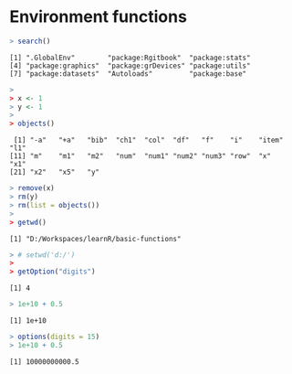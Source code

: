 


# Environment functions


```r
> search()
```

```
[1] ".GlobalEnv"        "package:Rgitbook"  "package:stats"    
[4] "package:graphics"  "package:grDevices" "package:utils"    
[7] "package:datasets"  "Autoloads"         "package:base"     
```

```r
> 
> x <- 1
> y <- 1
> 
> objects()
```

```
 [1] "-a"   "+a"   "bib"  "ch1"  "col"  "df"   "f"    "i"    "item" "l1"  
[11] "m"    "m1"   "m2"   "num"  "num1" "num2" "num3" "row"  "x"    "x1"  
[21] "x2"   "x5"   "y"   
```

```r
> remove(x)
> rm(y)
> rm(list = objects())
> 
> getwd()
```

```
[1] "D:/Workspaces/learnR/basic-functions"
```

```r
> # setwd('d:/')
> 
> getOption("digits")
```

```
[1] 4
```

```r
> 1e+10 + 0.5
```

```
[1] 1e+10
```

```r
> options(digits = 15)
> 1e+10 + 0.5
```

```
[1] 10000000000.5
```


